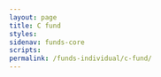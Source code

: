 ```yaml
---
layout: page
title: C fund
styles:
sidenav: funds-core
scripts:
permalink: /funds-individual/c-fund/
---
```

